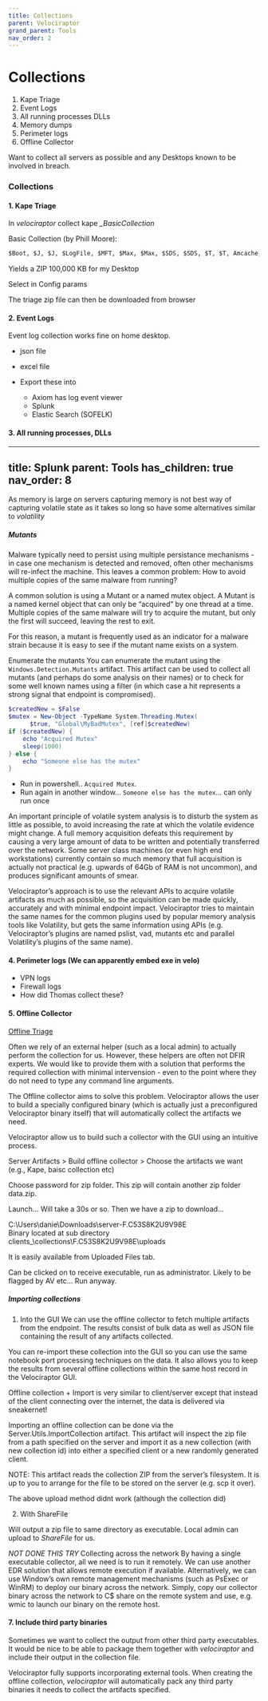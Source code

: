 ```yaml
---
title: Collections
parent: Velociraptor
grand_parent: Tools
nav_order: 2
---
```


# Collections

1. Kape Triage
2. Event Logs
3. All running processes DLLs
4. Memory dumps
5. Perimeter logs
6. Offline Collector

Want to collect all servers as possible and any Desktops known to be involved in breach.


### Collections

#### 1. Kape Triage

In *velociraptor* collect kape *_BasicCollection*

Basic Collection (by Phill Moore):

```Markdown
$Boot, $J, $J, $LogFile, $MFT, $Max, $Max, $SDS, $SDS, $T, $T, Amcache, Amcache, Amcache transaction files, Amcache transaction files, Desktop LNK Files, Desktop LNK Files XP, Event logs Win7+, Event logs Win7+, Event logs XP, LNK Files from C:rogramData, LNK Files from Microsoft Office Recent, LNK Files from Recent, LNK Files from Recent (XP), Local Service registry hive, Local Service registry hive, Local Service registry transaction files, Local Service registry transaction files, NTUSER.DAT DEFAULT registry hive, NTUSER.DAT DEFAULT registry hive, NTUSER.DAT DEFAULT transaction files, NTUSER.DAT DEFAULT transaction files, NTUSER.DAT registry hive, NTUSER.DAT registry hive XP, NTUSER.DAT registry transaction files, Network Service registry hive, Network Service registry hive, Network Service registry transaction files, Network Service registry transaction files, PowerShell Console Log, Prefetch, Prefetch, RECYCLER - WinXP, RecentFileCache, RecentFileCache, Recycle Bin - Windows Vista+, RegBack registry transaction files, RegBack registry transaction files, Restore point LNK Files XP, SAM registry hive, SAM registry hive, SAM registry hive (RegBack), SAM registry hive (RegBack), SAM registry transaction files, SAM registry transaction files, SECURITY registry hive, SECURITY registry hive, SECURITY registry hive (RegBack), SECURITY registry hive (RegBack), SECURITY registry transaction files, SECURITY registry transaction files, SOFTWARE registry hive, SOFTWARE registry hive, SOFTWARE registry hive, SOFTWARE registry hive, SOFTWARE registry hive (RegBack), SOFTWARE registry hive (RegBack), SOFTWARE registry transaction files, SOFTWARE registry transaction files, SOFTWARE registry transaction files, SOFTWARE registry transaction files, SRUM, SRUM, SYSTEM registry hive, SYSTEM registry hive, SYSTEM registry hive (RegBack), SYSTEM registry hive (RegBack), SYSTEM registry hive (RegBack), SYSTEM registry hive (RegBack), SYSTEM registry transaction files, SYSTEM registry transaction files, Setupapi.log Win7+, Setupapi.log Win7+, Setupapi.log XP, Syscache, Syscache transaction files, System Profile registry hive, System Profile registry hive, System Profile registry transaction files, System Profile registry transaction files, System Restore Points Registry Hives (XP), Thumbcache DB, UsrClass.dat registry hive, UsrClass.dat registry transaction files, WindowsIndexSearch, XML, XML, at .job, at .job, at SchedLgU.txt, at SchedLgU.txt
```

Yields a ZIP 100,000 KB for my Desktop

Select in Config params

The triage zip file can then be downloaded from browser

#### 2. Event Logs

Event log collection works fine on home desktop.

- json file
- excel file

- Export these into
  - Axiom has log event viewer
  - Splunk
  - Elastic Search (SOFELK)

#### 3. All running processes, DLLs
---
title: Splunk
parent: Tools
has_children: true
nav_order: 8
---
As memory is large on servers capturing memory is not best way of capturing volatile state as it takes so long so have some alternatives similar to *volatility*

##### Mutants
Malware typically need to persist using multiple persistance mechanisms - in case one mechanism is detected and removed, often other mechanisms will re-infect the machine. This leaves a common problem: How to avoid multiple copies of the same malware from running?

A common solution is using a Mutant or a named mutex object. A Mutant is a named kernel object that can only be “acquired” by one thread at a time. Multiple copies of the same malware will try to acquire the mutant, but only the first will succeed, leaving the rest to exit.

For this reason, a mutant is frequently used as an indicator for a malware strain because it is easy to see if the mutant name exists on a system. 

Enumerate the mutants
You can enumerate the mutant using the `Windows.Detection.Mutants` artifact. This artifact can be used to collect all mutants (and perhaps do some analysis on their names) or to check for some well known names using a filter (in which case a hit represents a strong signal that endpoint is compromised).

```PowerShell
$createdNew = $False
$mutex = New-Object -TypeName System.Threading.Mutex(
      $true, "Global\MyBadMutex", [ref]$createdNew)
if ($createdNew) {
    echo "Acquired Mutex"
    sleep(1000)
} else {
    echo "Someone else has the mutex"
}
```

- Run in powershell.. `Acquired Mutex`. 
- Run again in another window... `Someone else has the mutex`... can only run once

An important principle of volatile system analysis is to disturb the system as little as possible, to avoid increasing the rate at which the volatile evidence might change. A full memory acquisition defeats this requirement by causing a very large amount of data to be written and potentially transferred over the network. Some server class machines (or even high end workstations) currently contain so much memory that full acquisition is actually not practical (e.g. upwards of 64Gb of RAM is not uncommon), and produces significant amounts of smear.

Velociraptor’s approach is to use the relevant APIs to acquire volatile artifacts as much as possible, so the acquisition can be made quickly, accurately and with minimal endpoint impact. Velociraptor tries to maintain the same names for the common plugins used by popular memory analysis tools like Volatility, but gets the same information using APIs (e.g. Velociraptor’s plugins are named pslist, vad, mutants etc and parallel Volatility’s plugins of the same name).


#### 4. Perimeter logs (We can apparently embed exe in velo)

- VPN logs
- Firewall logs
- How did Thomas collect these?

#### 5. Offline Collector

[Offline Triage](https://docs.velociraptor.app/docs/offline_triage/)

Often we rely of an external helper (such as a local admin) to actually perform the collection for us. However, these helpers are often not DFIR experts. We would like to provide them with a solution that performs the required collection with minimal intervension - even to the point where they do not need to type any command line arguments.

The Offline collector aims to solve this problem. Velociraptor allows the user to build a specially configured binary (which is actually just a preconfigured Velociraptor binary itself) that will automatically collect the artifacts we need.

Velociraptor allow us to build such a collector with the GUI using an intuitive process.

Server Artifacts > Build offline collector > Choose the artifacts we want (e.g., Kape, baisc collection etc)

Choose password for zip folder. This zip will contain another zip folder data.zip.

Launch... Will take a 30s or so. Then we have a zip to download...

C:\Users\danie\Downloads\server-F.C53S8K2U9V98E\
Binary located at sub directory clients\_\collections\F.C53S8K2U9V98E\uploads

It is easily available from Uploaded Files tab.

Can be clicked on to receive executable, run as administrator. Likely to be flagged by AV etc... Run anyway.

##### Importing collections 
1. Into the GUI
We can use the offline collector to fetch multiple artifacts from the endpoint. The results consist of bulk data as well as JSON file containing the result of any artifacts collected.

You can re-import these collection into the GUI so you can use the same notebook port processing techniques on the data. It also allows you to keep the results from several offline collections within the same host record in the Velociraptor GUI.

Offline collection + Import is very similar to client/server except that instead of the client connecting over the internet, the data is delivered via sneakernet!

Importing an offline collection can be done via the Server.Utils.ImportCollection artifact. This artifact will inspect the zip file from a path specified on the server and import it as a new collection (with new collection id) into either a specified client or a new randomly generated client.

NOTE: This artifact reads the collection ZIP from the server’s filesystem. It is up to you to arrange for the file to be stored on the server (e.g. scp it over).

The above upload method didnt work (although the collection did)

2. With ShareFile

Will output a zip file to same directory as executable. Local admin can upload to *ShareFile* for us.

*NOT DONE THIS TRY* Collecting across the network
By having a single executable collector, all we need is to run it remotely. We can use another EDR solution that allows remote execution if available. Alternatively, we can use Window’s own remote management mechanisms (such as PsExec or WinRM) to deploy our binary across the network. Simply, copy our collector binary across the network to C$ share on the remote system and use, e.g. wmic to launch our binary on the remote host.

#### 7. Include third party binaries
Sometimes we want to collect the output from other third party executables. It would be nice to be able to package them together with *velociraptor* and include their output in the collection file.

Velociraptor fully supports incorporating external tools. When creating the offline collection, *velociraptor* will automatically pack any third party binaries it needs to collect the artifacts specified.

